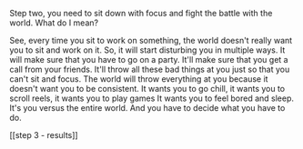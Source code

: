 Step two, you need to sit down with focus and fight the battle with the world. What do I mean? 


See, every time you sit to work on something, the world doesn't really want you to sit and work on it. So, it will start disturbing you in multiple ways. It will make sure that you have to go on a party. It'll make sure that you get a call from your friends. It'll throw all these bad things at you just so that you can't sit and focus. The world will throw everything at you because it doesn't want you to be consistent. It wants you to go chill, it wants you to scroll reels, it wants you to play games It wants you to feel bored and sleep. It's you versus the entire world. And you have to decide what you have to do.

[[step 3  - results]]